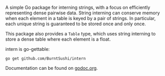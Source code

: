 A simple Go package for interning strings, with a focus on efficiently 
representing dense pairwise data. String interning can conserve memory when 
each element in a table is keyed by a pair of strings. In particular, each 
unique string is guaranteed to be stored once and only once.

This package also provides a `Table` type, which uses string interning to store
a dense table where each element is a float.

intern is go-gettable:

    go get github.com/BurntSushi/intern

Documentation can be found on 
[godoc.org](http://godoc.org/github.com/BurntSushi/intern).

